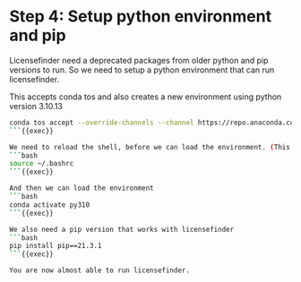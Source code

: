 # Step 4: Setup python environment and pip

Licensefinder need a deprecated packages from older python and pip versions to run.
So we need to setup a python environment that can run licensefinder.

This accepts conda tos and also creates a new environment using python version 3.10.13
```bash
conda tos accept --override-channels --channel https://repo.anaconda.com/pkgs/main && conda tos accept --override-channels --channel https://repo.anaconda.com/pkgs/r && conda init && conda create -n py310 python=3.10.13 -y
```{{exec}}

We need to reload the shell, before we can load the environment. (This is a one time thing after installing conda)
```bash
source ~/.bashrc
```{{exec}}

And then we can load the environment
```bash
conda activate py310
```{{exec}}

We also need a pip version that works with licensefinder
```bash
pip install pip==21.3.1
```{{exec}}

You are now almost able to run licensefinder.